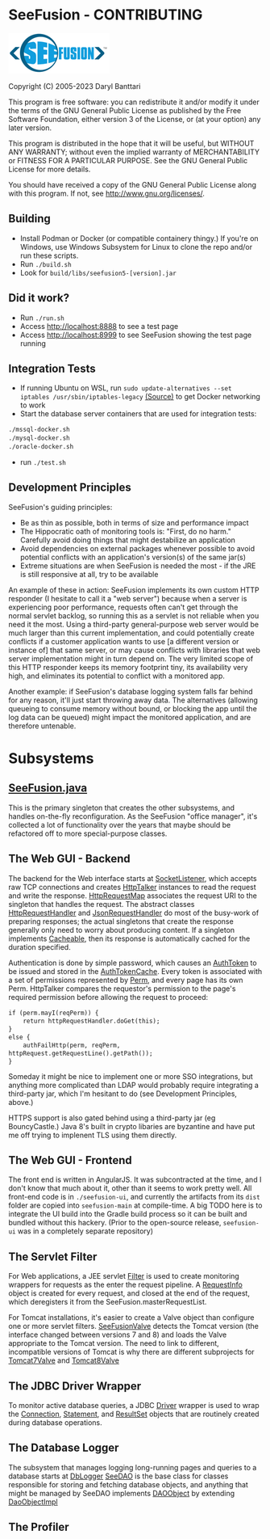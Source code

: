 # SeeFusion - CONTRIBUTING

![SeeFusion Logo](logo-seefusion-1.png "SeeFusion Logo")

Copyright (C) 2005-2023 Daryl Banttari

This program is free software: you can redistribute it and/or modify
it under the terms of the GNU General Public License as published by
the Free Software Foundation, either version 3 of the License, or
(at your option) any later version.

This program is distributed in the hope that it will be useful,
but WITHOUT ANY WARRANTY; without even the implied warranty of
MERCHANTABILITY or FITNESS FOR A PARTICULAR PURPOSE.  See the
GNU General Public License for more details.

You should have received a copy of the GNU General Public License
along with this program.  If not, see <http://www.gnu.org/licenses/>.

## Building

* Install Podman or Docker (or compatible containery thingy.)  If you're on Windows, use Windows Subsystem for Linux to clone the repo and/or run these scripts.
* Run `./build.sh`
* Look for `build/libs/seefusion5-[version].jar`

## Did it work?

* Run `./run.sh`
* Access [http://localhost:8888](http://localhost:8888) to see a test page
* Access [http://localhost:8999](http://localhost:8999) to see SeeFusion showing the test page running

## Integration Tests
* If running Ubuntu on WSL, run `sudo update-alternatives --set iptables /usr/sbin/iptables-legacy` [(Source)](https://github.com/containers/podman/issues/14154) to get Docker networking to work
* Start the database server containers that are used for integration tests:
```bash
./mssql-docker.sh
./mysql-docker.sh
./oracle-docker.sh
```
* run `./test.sh`

## Development Principles

SeeFusion's guiding principles:
* Be as thin as possible, both in terms of size and performance impact
* The Hippocratic oath of monitoring tools is: "First, do no harm."  Carefully avoid doing things that might destabilize an application
* Avoid dependencies on external packages whenever possible to avoid potential conflicts with an application's version(s) of the same jar(s)
* Extreme situations are when SeeFusion is needed the most - if the JRE is still responsive at all, try to be available 

An example of these in action: SeeFusion implements its own custom HTTP responder (I hesitate to call it a "web server")
because when a server is experiencing poor performance, requests often can't get through the normal servlet backlog, so running this
as a servlet is not reliable when you need it the most.  Using a third-party general-purpose web server would be much larger than this current implementation,
and could potentially create conflicts if a customer application wants to use [a different version or instance of] that same server, or may cause conflicts with libraries
that web server implementation might in turn depend on.  The very limited scope of this HTTP responder keeps its memory footprint tiny, its availability very high,
and eliminates its potential to conflict with a monitored app.

Another example: if SeeFusion's database logging system falls far behind for any reason, it'll just start throwing away data.  The alternatives (allowing queueing
to consume memory without bound, or blocking the app until the log data can be queued) might impact the monitored application, and are therefore untenable.

# Subsystems

## [SeeFusion.java](seefusion-main/src/main/java/com/seefusion/SeeFusion.java)
This is the primary singleton that creates the other subsystems, and handles on-the-fly reconfiguration.  As the SeeFusion "office manager",
it's collected a lot of functionality over the years that maybe should be refactored off to more special-purpose classes.

## The Web GUI - Backend
The backend for the Web interface starts at [SocketListener](seefusion-main/src/main/java/com/seefusion/SocketListener.java), which accepts raw
TCP connections and creates [HttpTalker](seefusion-main/src/main/java/com/seefusion/HttpTalker.java) instances to read the request and write the
response.  [HttpRequestMap](seefusion-main/src/main/java/com/seefusion/HttpRequestMap.java) associates the request URI to the singleton that
handles the request.  The abstract classes [HttpRequestHandler](seefusion-main/src/main/java/com/seefusion/HttpRequestHandler.java)
and [JsonRequestHandler](seefusion-main/src/main/java/com/seefusion/JsonRequestHandler.java) do most of the busy-work of preparing responses;
the actual singletons that create the response generally only need to worry about producing content.  If a singleton implements 
[Cacheable](seefusion-main/src/main/java/com/seefusion/Cacheable.java), then its response is automatically cached for the duration specified.

Authentication is done by simple password, which causes an [AuthToken](seefusion-main\src\main\java\com\seefusion\AuthToken.java) to be issued and stored
in the [AuthTokenCache](seefusion-main\src\main\java\com\seefusion\AuthTokenCache.java).  Every token is associated with a set of permissions
represented by [Perm](seefusion-main\src\main\java\com\seefusion\Perm.java), and every page has its own Perm.  HttpTalker compares the requestor's
permission to the page's required permission before allowing the request to proceed:
```
if (perm.mayI(reqPerm)) {
    return httpRequestHandler.doGet(this);
}
else {
    authFailHttp(perm, reqPerm, httpRequest.getRequestLine().getPath());
}
```

Someday it might be nice to implement one or more SSO integrations, but anything more complicated than LDAP would probably require integrating
a third-party jar, which I'm hesitant to do (see Development Principles, above.)

HTTPS support is also gated behind using a third-party jar (eg BouncyCastle.)  Java 8's built in crypto libaries are byzantine and have put me off
trying to implenent TLS using them directly.

## The Web GUI - Frontend
The front end is written in AngularJS.  It was subcontracted at the time, and I don't know that much about it, other than it seems to work pretty well.
All front-end code is in `./seefusion-ui`, and currently the artifacts from its `dist` folder are copied into `seefusion-main` at compile-time.  A big
TODO here is to integrate the UI build into the Gradle build process so it can be built and bundled without this hackery.  (Prior to the
open-source release, `seefusion-ui` was in a completely separate repository)

## The Servlet Filter
For Web applications, a JEE servlet [Filter](seefusion-main/src/main/java/com/seefusion/Filter.java) is used to create monitoring wrappers for
requests as the enter the request pipeline.  A [RequestInfo](seefusion-main/src/main/java/com/seefusion/RequestInfo.java) object is created for
every request, and closed at the end of the request, which deregisters it from the SeeFusion.masterRequestList.

For Tomcat installations, it's easier to create a Valve object than configure one or more servlet filters.
[SeeFusionValve](seefusion-main/src/main/java/com/seefusion/SeeFusionValve.java) detects the Tomcat version (the interface changed between versions 7 and 8)
and loads the Valve appropriate to the Tomcat version.  The need to link to different, incompatible versions of Tomcat is why there are different subprojects
for [Tomcat7Valve](seefusion-tomcat7Helper\src\main\java\com\seefusion\Tomcat7Valve.java)
and [Tomcat8Valve](seefusion-tomcat8Helper\src\main\java\com\seefusion\Tomcat8Valve.java)

## The JDBC Driver Wrapper
To monitor active database queries, a JDBC [Driver](seefusion-main\src\main\java\com\seefusion\Driver.java) wrapper is used to wrap the
[Connection](seefusion-main\src\main\java\com\seefusion\ConnectionImpl.java), [Statement](seefusion-main\src\main\java\com\seefusion\StatementImpl.java),
and [ResultSet](seefusion-main\src\main\java\com\seefusion\ResultSetImpl.java) objects that are routinely created during database operations.

## The Database Logger
The subsystem that manages logging long-running pages and queries to a database starts at [DbLogger](seefusion-main\src\main\java\com\seefusion\DbLogger.java)
[SeeDAO](seefusion-main\src\main\java\com\seefusion\SeeDAO.java) is the base class for classes responsible for storing and fetching database objects, and anything
that might be managed by SeeDAO implements [DAOObject](seefusion-main\src\main\java\com\seefusion\DaoObject.java)
by extending [DaoObjectImpl](seefusion-main\src\main\java\com\seefusion\DaoObjectImpl.java)

## The Profiler
